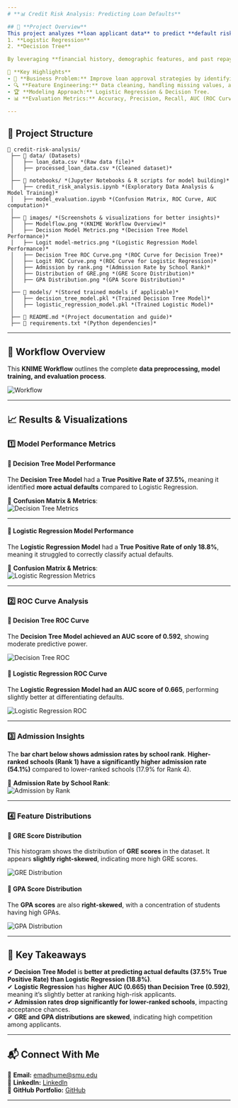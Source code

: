 ```yaml
---
# **📊 Credit Risk Analysis: Predicting Loan Defaults**  

## 🚀 **Project Overview**  
This project analyzes **loan applicant data** to predict **default risk** using **two classification models**:  
1. **Logistic Regression**  
2. **Decision Tree**  

By leveraging **financial history, demographic features, and past repayments**, we can help financial institutions **identify high-risk borrowers** and make informed lending decisions.

📌 **Key Highlights**
- 🏦 **Business Problem:** Improve loan approval strategies by identifying risky applicants.
- 🔍 **Feature Engineering:** Data cleaning, handling missing values, and variable transformation.
- 🏆 **Modeling Approach:** Logistic Regression & Decision Tree.
- 📊 **Evaluation Metrics:** Accuracy, Precision, Recall, AUC (ROC Curve), True Positive Rate.

---
```


## **📂 Project Structure**
```
📂 credit-risk-analysis/
 ├── 📂 data/ (Datasets)
 │   ├── loan_data.csv *(Raw data file)*
 │   ├── processed_loan_data.csv *(Cleaned dataset)*
 │  
 ├── 📂 notebooks/ *(Jupyter Notebooks & R scripts for model building)*
 │   ├── credit_risk_analysis.ipynb *(Exploratory Data Analysis & Model Training)*
 │   ├── model_evaluation.ipynb *(Confusion Matrix, ROC Curve, AUC computation)*
 │  
 ├── 📂 images/ *(Screenshots & visualizations for better insights)*
 │   ├── Modelflow.png *(KNIME Workflow Overview)*
 │   ├── Decision Model Metrics.png *(Decision Tree Model Performance)*
 │   ├── Logit model-metrics.png *(Logistic Regression Model Performance)*
 │   ├── Decision Tree ROC Curve.png *(ROC Curve for Decision Tree)*
 │   ├── Logit ROC Curve.png *(ROC Curve for Logistic Regression)*
 │   ├── Admission by rank.png *(Admission Rate by School Rank)*
 │   ├── Distribution of GRE.png *(GRE Score Distribution)*
 │   ├── GPA Distribution.png *(GPA Score Distribution)*
 │  
 ├── 📂 models/ *(Stored trained models if applicable)*
 │   ├── decision_tree_model.pkl *(Trained Decision Tree Model)*
 │   ├── logistic_regression_model.pkl *(Trained Logistic Model)*
 │  
 ├── 📜 README.md *(Project documentation and guide)*
 ├── 📜 requirements.txt *(Python dependencies)*
```

---

## **📌 Workflow Overview**
This **KNIME Workflow** outlines the complete **data preprocessing, model training, and evaluation process**.

![Workflow](https://raw.githubusercontent.com/EvidenceM290/credit-risk-analysis/main/images/Modelflow.png)

---

## **📈 Results & Visualizations**
### **1️⃣ Model Performance Metrics**
#### **🔹 Decision Tree Model Performance**
The **Decision Tree Model** had a **True Positive Rate of 37.5%**, meaning it identified **more actual defaults** compared to Logistic Regression.

📌 **Confusion Matrix & Metrics**:  
![Decision Tree Metrics](https://raw.githubusercontent.com/EvidenceM290/credit-risk-analysis/main/images/Decision%20Model%20Metrics.png)

---

#### **🔹 Logistic Regression Model Performance**
The **Logistic Regression Model** had a **True Positive Rate of only 18.8%**, meaning it struggled to correctly classify actual defaults.

📌 **Confusion Matrix & Metrics**:  
![Logistic Regression Metrics](https://raw.githubusercontent.com/EvidenceM290/credit-risk-analysis/main/images/Logit%20model-metrics.png)

---

### **2️⃣ ROC Curve Analysis**
#### **🔹 Decision Tree ROC Curve**
The **Decision Tree Model achieved an AUC score of 0.592**, showing moderate predictive power.

![Decision Tree ROC](https://raw.githubusercontent.com/EvidenceM290/credit-risk-analysis/main/images/Decision%20Tree%20ROC%20Curve.png)

#### **🔹 Logistic Regression ROC Curve**
The **Logistic Regression Model had an AUC score of 0.665**, performing slightly better at differentiating defaults.

![Logistic Regression ROC](https://raw.githubusercontent.com/EvidenceM290/credit-risk-analysis/main/images/Logit%20ROC%20Curve.png)

---

### **3️⃣ Admission Insights**
The **bar chart below shows admission rates by school rank**. **Higher-ranked schools (Rank 1) have a significantly higher admission rate (54.1%)** compared to lower-ranked schools (17.9% for Rank 4).

📌 **Admission Rate by School Rank**:  
![Admission by Rank](https://raw.githubusercontent.com/EvidenceM290/credit-risk-analysis/main/images/Admission%20by%20rank.png)

---

### **4️⃣ Feature Distributions**
#### **🔹 GRE Score Distribution**
This histogram shows the distribution of **GRE scores** in the dataset. It appears **slightly right-skewed**, indicating more high GRE scores.

![GRE Distribution](https://raw.githubusercontent.com/EvidenceM290/credit-risk-analysis/main/images/Distribution%20of%20GRE.png)

#### **🔹 GPA Score Distribution**
The **GPA scores** are also **right-skewed**, with a concentration of students having high GPAs.

![GPA Distribution](https://raw.githubusercontent.com/EvidenceM290/credit-risk-analysis/main/images/GPA%20Distribution.png)

---

## **🔹 Key Takeaways**
✔ **Decision Tree Model** is **better at predicting actual defaults (37.5% True Positive Rate) than Logistic Regression (18.8%)**.  
✔ **Logistic Regression** has **higher AUC (0.665) than Decision Tree (0.592)**, meaning it’s slightly better at ranking high-risk applicants.  
✔ **Admission rates drop significantly for lower-ranked schools**, impacting acceptance chances.  
✔ **GRE and GPA distributions are skewed**, indicating high competition among applicants.  

---

## **📬 Connect With Me**
📧 **Email:** emadhume@smu.edu  
🔗 **LinkedIn:** [LinkedIn](https://www.linkedin.com/in/evidence-madhume-874540204/)  
📂 **GitHub Portfolio:** [GitHub](https://github.com/EvidenceM290/EvidenceM290/)

---

